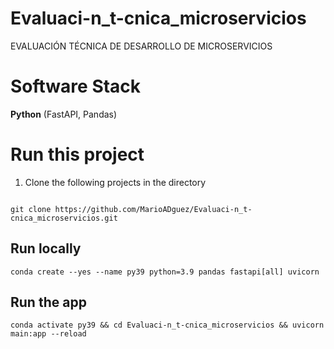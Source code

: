 # Evaluaci-n_t-cnica_microservicios
EVALUACIÓN TÉCNICA DE DESARROLLO DE MICROSERVICIOS


# Software Stack
**Python** (FastAPI, Pandas)

# Run this project

1. Clone the following projects in the directory

```

git clone https://github.com/MarioADguez/Evaluaci-n_t-cnica_microservicios.git

```

## Run locally 

```
conda create --yes --name py39 python=3.9 pandas fastapi[all] uvicorn 

```

## Run the app

```
conda activate py39 && cd Evaluaci-n_t-cnica_microservicios && uvicorn main:app --reload

```
